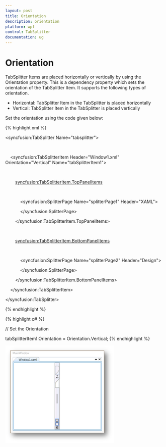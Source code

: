 ```yaml
---
layout: post
title: Orientation
description: orientation
platform: wpf
control: TabSplitter
documentation: ug
---
```


# Orientation

TabSplitter Items are placed horizontally or vertically by using the Orientation property. This is a dependency property which sets the orientation of the TabSplitter Item. It supports the following types of orientation.

* Horizontal: TabSplitter Item in the TabSplitter is placed horizontally
* Vertical: TabSplitter Item in the TabSplitter is placed vertically



Set the orientation using the code given below:


{% highlight xml %}



<!-- Adding TabSplitter -->

<syncfusion:TabSplitter Name="tabsplitter">



    <!-- Adding TabSplitterItem -->

    <syncfusion:TabSplitterItem Header="Window1.xml" Orientation="Vertical" Name="tabSplitterItem1">



        <!-- Adding TopPanelItems -->

        <syncfusion:TabSplitterItem.TopPanelItems> 

            <!-- Adding SplitterPage -->

            <syncfusion:SplitterPage Name="splitterPage1" Header="XAML">

            </syncfusion:SplitterPage>

        </syncfusion:TabSplitterItem.TopPanelItems>



        <!-- Adding BottomPanelItems -->

        <syncfusion:TabSplitterItem.BottomPanelItems> 

            <!-- Adding SplitterPage -->

            <syncfusion:SplitterPage Name="splitterPage2" Header="Design">

            </syncfusion:SplitterPage>

        </syncfusion:TabSplitterItem.BottomPanelItems>



    </syncfusion:TabSplitterItem>

</syncfusion:TabSplitter>

{% endhighlight %}


{% highlight c# %}



// Set the Orientation

tabSplitterItem1.Orientation = Orientation.Vertical;
{% endhighlight %}




![](Orientation_images/Orientation_img1.png)





